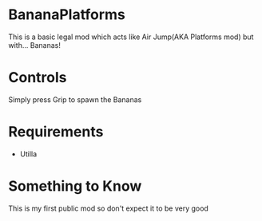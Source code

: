 # BananaPlatforms
This is a basic legal mod which acts like Air Jump(AKA Platforms mod) but with... Bananas!
# Controls
Simply press Grip to spawn the Bananas
# Requirements
 - Utilla
# Something to Know
This is my first public mod so don't expect it to be very good
